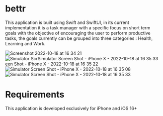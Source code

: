 # bettr

This application is built using Swift and SwiftUI, in its current implementation it is 
a task manager with a specific focus on short term goals with the objective of encouraging the user 
to perform productive tasks, the goals currently can be grouped into three categories : Health, Learning and Work.

![Screenshot 2022-10-18 at 16 34 21](https://user-images.githubusercontent.com/58001312/196477706-365da3a7-80ce-455f-bc56-d089be98daa4.png) ![Simulator Scr![Simulator Screen Shot - iPhone X - 2022-10-18 at 16 35 33](https://user-images.githubusercontent.com/58001312/196477779-5b588525-ddc7-4b01-9ca5-059840a99cd4.png)
een Shot - iPhone X - 2022-10-18 at 16 35 22](https://user-images.githubusercontent.com/58001312/196477755-e89d25cf-b441-4813-90c6-3e9a5201782b.png) 
![Simulator Screen Shot - iPhone X - 2022-10-18 at 16 35 08](https://user-images.githubusercontent.com/58001312/196477790-8a24662e-b6e1-484c-9ee2-66346ba96dd0.png)
![Simulator Screen Shot - iPhone X - 2022-10-18 at 16 35 33](https://user-images.githubusercontent.com/58001312/196477874-2daef193-a4ad-40ee-9a27-38d2928076d1.png)


# Requirements

This application is developed exclusively for iPhone and iOS 16+ 
